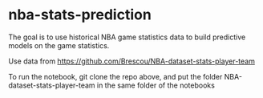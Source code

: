 # nba-stats-prediction
The goal is to use historical NBA game statistics data to build predictive models on the game statistics.

Use data from https://github.com/Brescou/NBA-dataset-stats-player-team

To run the notebook, git clone the repo above, and put the folder NBA-dataset-stats-player-team in the same folder of the notebooks
